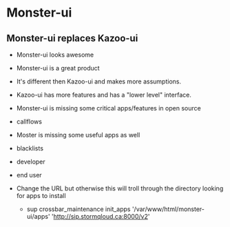 # Monster-ui

## Monster-ui replaces Kazoo-ui 
 * Monster-ui looks awesome
 * Monster-ui is a great product
 * It's different then Kazoo-ui and makes more assumptions.
 
 * Kazoo-ui has more features and has a "lower level" interface.
 * Monster-ui is missing some critical apps/features in open source
  * callflows
 * Moster is missing some useful apps as well 
  * blacklists
  * developer
  * end user
  
* Change the URL but otherwise this will troll through the directory looking for apps to install
  * sup crossbar_maintenance init_apps '/var/www/html/monster-ui/apps' 'http://sip.stormqloud.ca:8000/v2'
